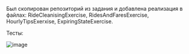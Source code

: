 Был скопирован репозиторий из задания и добавлена реализация в файлах: RideCleanisingExercise, RidesAndFaresExercise, HourlyTipsExerxise, ExpiringStateExercise.

Тесты:

![image](https://github.com/user-attachments/assets/c6cc04e1-d1ff-43c7-8293-b0f74f684411)
